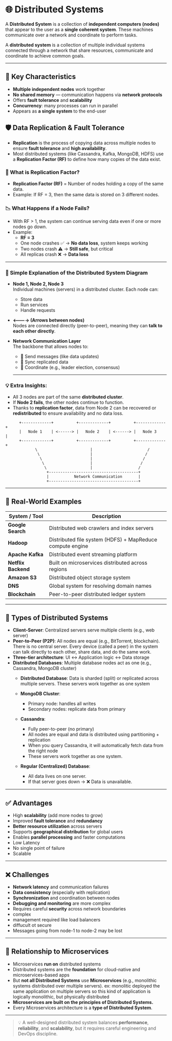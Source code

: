 # 🌐 Distributed Systems

A **Distributed System** is a collection of **independent computers (nodes)** that appear to the user as a **single coherent system**. These machines communicate over a network and coordinate to perform tasks.

A **distributed system** is a collection of multiple individual systems connected through
a network that share resources, communicate and coordinate to achieve common goals.

---

## 📌 Key Characteristics

- **Multiple independent nodes** work together
- **No shared memory** — communication happens via **network protocols**
- Offers **fault tolerance** and **scalability**
- **Concurrency**: many processes can run in parallel
- Appears as **a single system** to the end-user

## 🛡️ Data Replication & Fault Tolerance

- **Replication** is the process of copying data across multiple nodes to ensure **fault tolerance** and **high availability**.
- Most distributed systems (like Cassandra, Kafka, MongoDB, HDFS) use a **Replication Factor (RF)** to define how many copies of the data exist.

### 🧮 What is Replication Factor?

- **Replication Factor (RF)** = Number of nodes holding a copy of the same data.
- Example: If RF = 3, then the same data is stored on 3 different nodes.

### 📉 What Happens if a Node Fails?

- With RF > 1, the system can continue serving data even if one or more nodes go down.
- Example:
  - **RF = 3**
  - One node crashes ✅ → **No data loss**, system keeps working
  - Two nodes crash ⚠️ → **Still safe**, but critical
  - All replicas crash ❌ → **Data loss**
---

### 🔹 Simple Explanation of the Distributed System Diagram

- **Node 1, Node 2, Node 3**  
  Individual machines (servers) in a distributed cluster. Each node can:
  - Store data  
  - Run services  
  - Handle requests  

- **<----> (Arrows between nodes)**  
  Nodes are connected directly (peer-to-peer), meaning they can **talk to each other directly**.

- **Network Communication Layer**  
  The backbone that allows nodes to:
  - 🚀 Send messages (like data updates)  
  - 🔁 Sync replicated data  
  - 🧭 Coordinate (e.g., leader election, consensus)

  ---

### 💡 Extra Insights:

- All 3 nodes are part of the same **distributed cluster**.
- If **Node 2 fails**, the other nodes continue to function.
- Thanks to **replication factor**, data from Node 2 can be recovered or **redistributed** to ensure availability and no data loss.

```
      +-------------+          +-------------+          +-------------+
      |   Node 1    | <------> |   Node 2    | <------> |   Node 3    |
      +-------------+          +-------------+          +-------------+
             \                       |                        /
              \                      |                       /
               \                     |                      /
                \                    |                     /
                 \                   |                    /
                  +---------------------------------------+
                  |           Network Communication       |
                  +---------------------------------------+
```


---

## 🧪 Real-World Examples

| System / Tool       | Description                                               |
|---------------------|-----------------------------------------------------------|
| **Google Search**   | Distributed web crawlers and index servers                |
| **Hadoop**          | Distributed file system (HDFS) + MapReduce compute engine |
| **Apache Kafka**    | Distributed event streaming platform                      |
| **Netflix Backend** | Built on microservices distributed across regions         |
| **Amazon S3**       | Distributed object storage system                         |
| **DNS**             | Global system for resolving domain names                  |
| **Blockchain**      | Peer-to-peer distributed ledger system                    |

---

## 🧩 Types of Distributed Systems

- **Client-Server**: Centralized servers serve multiple clients (e.g., web server)
- **Peer-to-Peer (P2P)**: All nodes are equal (e.g., BitTorrent, blockchain). There is no central server. Every device (called a peer) in the system can talk directly to each other, share data, and do the same work.
- **Three-tier architecture**: UI ↔ Application logic ↔ Data storage
- **Distributed Databases**: Multiple database nodes act as one (e.g., Cassandra, MongoDB cluster)
  - **Distributed Database**:
    Data is sharded (split) or replicated across multiple servers.
    These servers work together as one system
  - **MongoDB Cluster**:  
    - Primary node: handles all writes
    - Secondary nodes: replicate data from primary
    
  - **Cassandra**:
    - Fully peer-to-peer (no primary)
    - All nodes are equal and data is distributed using partitioning + replication
    - When you query Cassandra, it will automatically fetch data from the right node  
    - These servers work together as one system.  

  - **Regular (Centralized) Database**:
    - All data lives on one server.
    - If that server goes down → ❌ Data is unavailable.   

---

## ✅ Advantages

- High **scalability** (add more nodes to grow)
- Improved **fault tolerance** and **redundancy**
- **Better resource utilization** across servers
- Supports **geographical distribution** for global users
- Enables **parallel processing** and faster computations
- Low Latency
- No single point of failure 
- Scalable 

---

## ❌ Challenges

- **Network latency** and communication failures
- **Data consistency** (especially with replication)
- **Synchronization** and coordination between nodes
- **Debugging and monitoring** are more complex
- Requires careful **security** across network boundaries
- complex
- management required like load balancers 
- diffucult ot secure  
- Messages going from node-1 to node-2 may be lost

---

## 🔁 Relationship to Microservices

- Microservices **run on** distributed systems
- Distributed systems are the **foundation** for cloud-native and microservices-based apps
- But **not all Distributed Systems** use **Microservices** (e.g., monolithic systems distributed over multiple servers). ex: monolitic deployed the same application on multiple servers so this kind of application is logically monolithic, but physically distributed
- **Microservices are built on the principles of Distributed Systems.**
- Every Microservices architecture is a **type of Distributed System**.


---

> 💡 A well-designed distributed system balances **performance**, **reliability**, and **scalability**, but it requires careful engineering and DevOps discipline.



